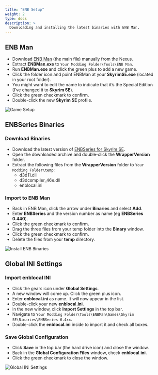 ```yaml
---
title: "ENB Setup"
weight: 2
type: docs
description: >
  Downloading and installing the latest binaries with ENB Man.
---
```


## ENB Man

* Download [ENB Man](https://www.nexusmods.com/skyrim/mods/57620) (the main file) manually from the Nexus.
* Extract **ENBMan.exe** to `Your Modding Folder\Tools\ENB Man`.
* Run **ENBMan.exe** and click the green plus to add a new game.
* Click the folder icon and point ENBMan at your **SkyrimSE.exe** (located in your root folder).
* You might want to edit the name to indicate that it’s the Special Edition (I’ve changed it to **Skyrim SE**).
* Click the green checkmark to confirm.
* Double-click the new **Skyrim SE** profile.

![Game Setup](/Pictures/skyrim-se/enbseries/enb-game-setup.png)

## ENBSeries Binaries

### Download Binaries

* Download the latest version of [ENBSeries for Skyrim SE](http://enbdev.com/download_mod_tesskyrimse.htm).
* Open the downloaded archive and double-click the **WrapperVersion** folder.
* Extract the following files from the **WrapperVersion** folder to `Your Modding Folder\temp`:
  * d3d11.dll
  * d3dcompiler_46e.dll
  * enblocal.ini

### Import to ENB Man

* Back in ENB Man, click the arrow under **Binaries** and select **Add**.
* Enter **ENBSeries** and the version number as name (eg **ENBSeries 0.440**).
* Click the green checkmark to confirm.
* Drag the three files from your temp folder into the **Binary** window.
* Click the green checkmark to confirm.
* Delete the files from your **temp** directory.

![Install ENB Binaries](/Pictures/skyrim-se/enbseries/install-enb-binaries.png)

## Global INI Settings

### Import enblocal INI

* Click the gears icon under **Global Settings**.
* A new window will come up. Click the green plus icon.
* Enter **enblocal.ini** as name. It will now appear in the list.
* Double-click your new **enblocal.ini**.
* In the new window, click **Import Settings** in the top bar.
* Navigate to `Your Modding Folder\Tools\ENBMan\Games\Skyrim SE\Binaries\ENBSeries 0.4xx`.
* Double-click the **enblocal.ini** inside to import it and check all boxes.

### Save Global Configuration

* Click **Save** in the top bar (the hard drive icon) and close the window.
* Back in the **Global Configuration Files** window, check **enblocal.ini.**
* Click the green checkmark to close the window.

![Global INI Settings](/Pictures/skyrim-se/enbseries/global-ini-settings.png)